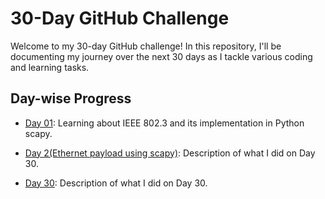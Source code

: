 # 30-Day GitHub Challenge

Welcome to my 30-day GitHub challenge! In this repository, I'll be documenting my journey over the next 30 days as I tackle various coding and learning tasks.

## Day-wise Progress


- [Day 01](Day%201%28IEEE%20802.3%29%2FREADME.md): Learning about IEEE 802.3 and its implementation in Python scapy.
- [Day 2(Ethernet payload using scapy)](NetworkingWithPython/Day%202(Ethernet%20payload%20using%20scapy)/README.md): Description of what I did on Day 30.


- [Day 30](Day-30/README.md): Description of what I did on Day 30.
